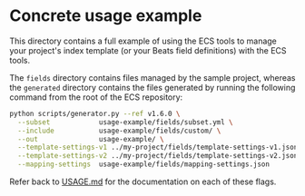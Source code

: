 # Concrete usage example

This directory contains a full example of using the ECS tools to manage your
project's index template (or your Beats field definitions) with the ECS tools.

The `fields` directory contains files managed by the sample project, whereas
the `generated` directory contains the files generated by running the following
command from the root of the ECS repository:

```bash
python scripts/generator.py --ref v1.6.0 \
  --subset            usage-example/fields/subset.yml \
  --include           usage-example/fields/custom/ \
  --out               usage-example/ \
  --template-settings-v1 ../my-project/fields/template-settings-v1.json \
  --template-settings-v2 ../my-project/fields/template-settings-v2.json \
  --mapping-settings  usage-example/fields/mapping-settings.json
```

Refer back to [USAGE.md](../USAGE.md) for the documentation on each of these flags.
